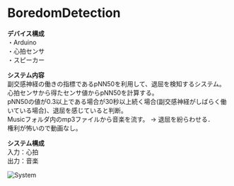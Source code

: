 # BoredomDetection
**デバイス構成**  
・Arduino  
・心拍センサ  
・スピーカー  
  
**システム内容**  
副交感神経の働きの指標であるpNN50を利用して、退屈を検知するシステム。  
心拍センサから得たセンサ値からpNN50を計算する。  
pNN50の値が0.3以上である場合が30秒以上続く場合(副交感神経がしばらく働いている場合)、退屈を感じていると判断。  
Musicフォルダ内のmp3ファイルから音楽を流す。 → 退屈を紛らわせる．  
権利が怖いので動画なし。  
  
**システム構成**  
入力：心拍  
出力：音楽  

![System](https://user-images.githubusercontent.com/66660848/170661492-604cc538-3e60-48fa-a5ff-96e8701ff5cd.jpg)

